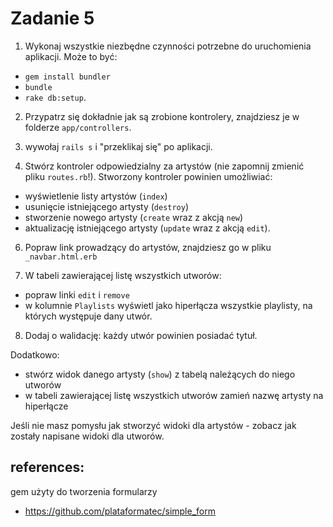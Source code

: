 # Zadanie 5

1. Wykonaj wszystkie niezbędne czynności potrzebne do uruchomienia aplikacji. Może to być:
- `gem install bundler`
- `bundle`
- `rake db:setup`.

2. Przypatrz się dokładnie jak są zrobione kontrolery, znajdziesz je w folderze `app/controllers`.

3. wywołaj `rails s` i "przeklikaj się" po aplikacji.

4. Stwórz kontroler odpowiedzialny za artystów (nie zapomnij zmienić pliku `routes.rb`!). Stworzony kontroler powinien umożliwiać:
- wyświetlenie listy artystów (`index`)
- usunięcie istniejącego artysty (`destroy`)
- stworzenie nowego artysty (`create` wraz z akcją `new`)
- aktualizację istniejącego artysty (`update` wraz z akcją `edit`).

6. Popraw link prowadzący do artystów, znajdziesz go w pliku `_navbar.html.erb`

7. W tabeli zawierającej listę wszystkich utworów:
- popraw linki `edit` i `remove`
- w kolumnie `Playlists` wyświetl jako hiperłącza wszystkie playlisty, na których występuje dany utwór.

8. Dodaj o walidację: każdy utwór powinien posiadać tytuł.

Dodatkowo:
- stwórz widok danego artysty (`show`) z tabelą należących do niego utworów
- w tabeli zawierającej listę wszystkich utworów zamień nazwę artysty na hiperłącze

Jeśli nie masz pomysłu jak stworzyć widoki dla artystów - zobacz jak zostały napisane widoki dla utworów.

## references:
gem użyty do tworzenia formularzy
- https://github.com/plataformatec/simple_form
